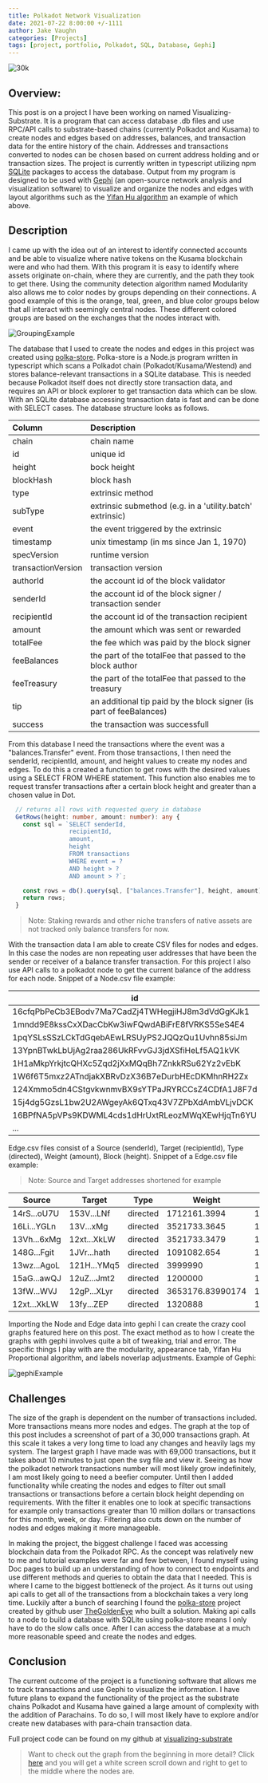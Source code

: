 ```yaml
---
title: Polkadot Network Visualization
date: 2021-07-22 8:00:00 +/-1111
author: Jake Vaughn
categories: [Projects]
tags: [project, portfolio, Polkadot, SQL, Database, Gephi]
---
```


![30k](/images/Polkadot_Network_Visualization/30kCR.svg)

## Overview:
This post is on a project I have been working on named Visualizing-Substrate. It is a program that can access database .db files and use RPC/API calls to substrate-based chains (currently Polkadot and Kusama) to create nodes and edges based on addresses, balances, and transaction data for the entire history of the chain. Addresses and transactions converted to nodes can be chosen based on current address holding and or transaction sizes. The project is currently written in typescript utilizing npm [SQLite](https://www.npmjs.com/package/better-sqlite3) packages to access the database. Output from my program is designed to be used with [Gephi](https://gephi.org/) (an open-source network analysis and visualization software) to visualize and organize the nodes and edges with layout algorithms such as the [Yifan Hu algorithm](http://yifanhu.net/PUB/graph_draw_small.pdf) an example of which above.

## Description
I came up with the idea out of an interest to identify connected accounts and be able to visualize where native tokens on the Kusama blockchain were and who had them. With this program it is easy to identify where assets originate on-chain, where they are currently, and the path they took to get there. Using the community detection algorithm named Modularity also allows me to color nodes by groups depending on their connections. A good example of this is the orange, teal, green, and blue color groups below that all interact with seemingly central nodes. These different colored groups are based on the exchanges that the nodes interact with.

![GroupingExample](/images/Polkadot_Network_Visualization/3000KSMcropped.svg)

The database that I used to create the nodes and edges in this project was created using [polka-store](https://github.com/TheGoldenEye/polka-store). Polka-store is a Node.js program written in typescript which scans a Polkadot chain (Polkadot/Kusama/Westend) and stores balance-relevant transactions in a SQLite database. This is needed because Polkadot itself does not directly store transaction data, and requires an API or block explorer to get transaction data which can be slow. With an SQLite database accessing transaction data is fast and can be done with SELECT cases. The database structure looks as follows.

|  Column            | Description                                               |
|:-------------------|:----------------------------------------------------------|
| chain              | chain name                                                |
| id                 | unique id                                                 |
| height             | bock height                                               |
| blockHash          | block hash                                                |
| type               | extrinsic method                                          |
| subType            | extrinsic submethod (e.g. in a 'utility.batch' extrinsic) |
| event              | the event triggered by the extrinsic                      |
| timestamp          | unix timestamp (in ms since Jan 1, 1970)                  |
| specVersion        | runtime version                                           |
| transactionVersion | transaction version                                       |
| authorId           | the account id of the block validator                     |
| senderId           | the account id of the block signer / transaction sender   |
| recipientId        | the account id of the transaction recipient               |
| amount             | the amount which was sent or rewarded                     |
| totalFee           | the fee which was paid by the block signer                |
| feeBalances        | the part of the totalFee that passed to the block author  |
| feeTreasury        | the part of the totalFee that passed to the treasury      |
| tip                | an additional tip paid by the block signer (is part of feeBalances)|
| success            | the transaction was successfull                           |

From this database I need the transactions where the event was a "balances.Transfer" event. From those transactions, I then need the senderId, recipientId, amount, and height values to create my nodes and edges. To do this a created a function to get rows with the desired values using a SELECT FROM WHERE statement. This function also enables me to request transfer transactions after a certain block height and greater than a chosen value in Dot.

``` typescript
  // returns all rows with requested query in database
  GetRows(height: number, amount: number): any {
    const sql = `SELECT senderId,
                 recipientId,
                 amount,
                 height
                 FROM transactions
                 WHERE event = ?
                 AND height > ?
                 AND amount > ?`;

    const rows = db().query(sql, ["balances.Transfer"], height, amount);
    return rows;
  }
```

> Note: Staking rewards and other niche transfers of native assets are not tracked only balance transfers for now.
 
With the transaction data I am able to create CSV files for nodes and edges. In this case the nodes are non repeating user addresses that have been the sender or receiver of a balance transfer transaction. For this project I also use API calls to a polkadot node to get the current balance of the address for each node. Snippet of a Node.csv file example:

|id                                              |Label       |Balance         |
|------------------------------------------------|------------|----------------|
|16cfqPbPeCb3EBodv7Ma7CadZj4TWHegjiHJ8m3dVdGgKJk1|16cf...KJk1 |0               |
|1mndd9E8kssCxXDacCbKw3iwFQwdABiFrE8fVRKS5SeS4E4 |1mnd...S4E4 |0               |
|1pqYSLsSSzLCkTdGqebAEwLRSUyPS2JQQzQu1Uvhn85siJm |1pqY...siJm |0               |
|13YpnBTwkLbUjAg2raa286UkRFvvGJ3jdXSfiHeLf5AQ1kVK|13Yp...1kVK |1118622.73955348|
|1H1aMkpYrkjtcQHXc5Zqd2jXxMQqBh7ZnkkRSu62Yz2vEbK |1H1a...vEbK |1500674.07784768|
|1W6f6T5mxz2ATndjakXBRvDzX36B7eDurbHEcDKMhnRH2Zx |1W6f...H2Zx |1500642.48497351|
|124Xmmo5dn4CStgvkwnmvBX9sYTPaJRYRCCsZ4CDfA1J8F7d|124X...8F7d |1501230.64040718|
|15j4dg5GzsL1bw2U2AWgeyAk6QTxq43V7ZPbXdAmbVLjvDCK|15j4...vDCK |45117043.96     |
|16BPfNA5pVPs9KDWML4cds1dHrUxtRLeozMWqXEwHjqTn6YU|16BP...n6YU |1923324.50734206|
|...                                             |...         |...             |

Edge.csv files consist of a Source (senderId), Target (recipientId), Type (directed), Weight (amount), Block (height). Snippet of a Edge.csv file example:
 
> Note: Source and Target addresses shortened for example

|Source     |Target     |Type    |Weight          |Block  |Finalized|
|-----------|-----------|--------|----------------|-------|---------|
|14rS...oU7U|153V...LNf |directed|1712161.3994    |1522890|1522896  |
|16Li...YGLn|13V...xMg  |directed|3521733.3645    |1533617|1533623  |
|13Vh...6xMg|12xt...XkLW|directed|3521733.3479    |1533634|1533640  |
|148G...Fgit|1JVr...hath|directed|1091082.654     |1541641|1541647  |
|13wz...AgoL|121H...YMq5|directed|3999990         |1580090|1580096  |
|15aG...awQJ|12uZ...Jmt2|directed|1200000         |1581053|1581059  |
|13fW...WVJ |12gP...XLyr|directed|3653176.83990174|1592949|1592955  |
|12xt...XkLW|13fy...ZEP |directed|1320888         |1607021|1607027  |

Importing the Node and Edge data into gephi I can create the crazy cool graphs featured here on this post. The exact method as to how I create the graphs with gephi involves quite a bit of tweaking, trial and error. The specific things I play with are the modularity, appearance tab, Yifan Hu Proportional algorithm, and labels noverlap adjustments. Example of Gephi:

![gephiExample](/images/Polkadot_Network_Visualization/gephiExp.png)

## Challenges

The size of the graph is dependent on the number of transactions included. More transactions means more nodes and edges. The graph at the top of this post includes a screenshot of part of a 30,000 transactions graph. At this scale it takes a very long time to load any changes and heavily lags my system. The largest graph I have made was with 69,000 transactions, but it takes about 10 minutes to just open the svg file and view it. Seeing as how the polkadot network transactions number will most likely grow indefinitely, I am most likely going to need a beefier computer. Until then I added functionality while creating the nodes and edges to filter out small transactions or transactions before a certain block height depending on requirements. With the filter it enables one to look at specific transactions for example only transactions greater than 10 million dollars or transactions for this month, week, or day. Filtering also cuts down on the number of nodes and edges making it more manageable.
 
In making the project, the biggest challenge I faced was accessing blockchain data from the Polkadot RPC. As the concept was relatively new to me and tutorial examples were far and few between, I found myself using Doc pages to build up an understanding of how to connect to endpoints and use different methods and queries to obtain the data that I needed. This is where I came to the biggest bottleneck of the project. As it turns out using api calls to get all of the transactions from a blockchain takes a very long time. Luckily after a bunch of searching I found the [polka-store](https://github.com/TheGoldenEye/polka-store) project created by github user [TheGoldenEye](https://github.com/TheGoldenEye) who built a solution. Making api calls to a node to build a database with SQLite using polka-store means I only have to do the slow calls once. After I can access the database at a much more reasonable speed and create the nodes and edges.

## Conclusion
The current outcome of the project is a functioning software that allows me to track transactions and use Gephi to visualize the information. I have future plans to expand the functionality of the project as the substrate chains Polkadot and Kusama have gained a large amount of complexity with the addition of Parachains. To do so, I will most likely have to explore and/or create new databases with para-chain transaction data. 

Full project code can be found on my github at [visualizing-substrate](https://github.com/jake-vaughn/visualizing-substrate)

> Want to check out the graph from the beginning in more detail? Click [here](https://jake-vaughn.github.io/images/Polkadot_Network_Visualization/30k.svg) and you will get a white screen scroll down and right to get to the middle where the nodes are.